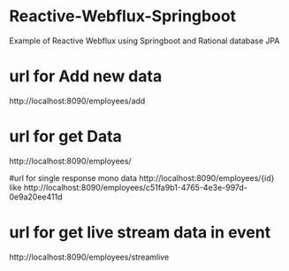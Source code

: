 # Reactive-Webflux-Springboot
Example of Reactive Webflux using Springboot and Rational database JPA

# url for Add new data
http://localhost:8090/employees/add

# url for get Data
http://localhost:8090/employees/

#url for single response mono data
http://localhost:8090/employees/{id} like http://localhost:8090/employees/c51fa9b1-4765-4e3e-997d-0e9a20ee411d

# url for get live stream data in event
http://localhost:8090/employees/streamlive


